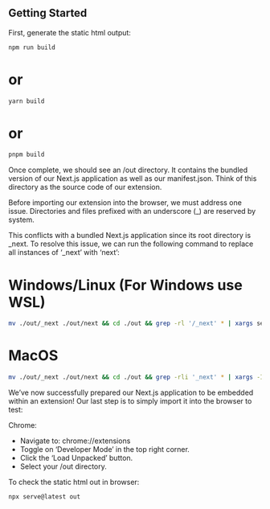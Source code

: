## Getting Started

First, generate the static html output:

```bash
npm run build
```
# or
```bash
yarn build
```
# or
```bash
pnpm build
```
Once complete, we should see an /out directory. It contains the bundled version of our Next.js application as well as our manifest.json. Think of this directory as the source code of our extension.

Before importing our extension into the browser, we must address one issue. Directories and files prefixed with an underscore (\_) are reserved by system.

This conflicts with a bundled Next.js application since its root directory is \_next. To resolve this issue, we can run the following command to replace all instances of ‘_next’ with ‘next’:

# Windows/Linux (For Windows use WSL)
```bash
mv ./out/_next ./out/next && cd ./out && grep -rl '/_next' * | xargs sed -i 's|/_next|/next|g'
```

# MacOS
```bash
mv ./out/_next ./out/next && cd ./out && grep -rli '_next' * | xargs -I@ sed -i '' 's|/_next|/next|g' @;
```

We’ve now successfully prepared our Next.js application to be embedded within an extension! Our last step is to simply import it into the browser to test:

Chrome:
- Navigate to: chrome://extensions
- Toggle on ‘Developer Mode’ in the top right corner.
- Click the ‘Load Unpacked’ button.
- Select your /out directory.


To check the static html out in browser:
```bash
npx serve@latest out
```
